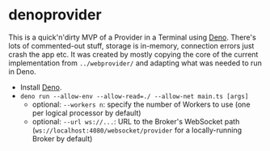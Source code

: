 # denoprovider

This is a quick'n'dirty MVP of a Provider in a Terminal using [Deno](https://docs.deno.com/). There's lots of commented-out stuff, storage is in-memory, connection errors just crash the app etc. It was created by mostly copying the core of the current implementation from `../webprovider/` and adapting what was needed to run in Deno.

* Install [Deno](https://docs.deno.com/).
* `deno run --allow-env --allow-read=./ --allow-net main.ts [args]`
  * optional: `--workers n`: specify the number of Workers to use (one per logical processor by default)
  * optional: `--url ws://...`: URL to the Broker's WebSocket path (`ws://localhost:4080/websocket/provider` for a locally-running Broker by default)